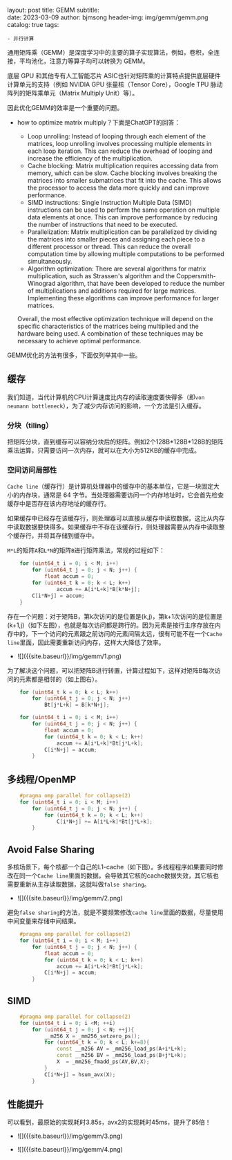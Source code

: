 layout:     post
title:      GEMM
subtitle:   
date:       2023-03-09
author:     bjmsong
header-img: img/gemm/gemm.png
catalog: true
tags:

    - 并行计算

通用矩阵乘（GEMM）是深度学习中的主要的算子实现算法，例如，卷积，全连接，平均池化，注意力等算子均可以转换为 GEMM。

底层 GPU 和其他专有人工智能芯片 ASIC也针对矩阵乘的计算特点提供底层硬件计算单元的支持（例如 NVIDIA GPU 张量核（Tensor Core），Google TPU 脉动阵列的矩阵乘单元（Matrix Multiply Unit）等）。

因此优化GEMM的效率是一个重要的问题。

- how to optimize matrix multiply？下面是ChatGPT的回答：

  - Loop unrolling: Instead of looping through each element of the matrices, loop unrolling involves processing multiple elements in each loop iteration. This can reduce the overhead of looping and increase the efficiency of the multiplication.
  - Cache blocking: Matrix multiplication requires accessing data from memory, which can be slow. Cache blocking involves breaking the matrices into smaller submatrices that fit into the cache. This allows the processor to access the data more quickly and can improve performance.
  - SIMD instructions: Single Instruction Multiple Data (SIMD) instructions can be used to perform the same operation on multiple data elements at once. This can improve performance by reducing the number of instructions that need to be executed.
  - Parallelization: Matrix multiplication can be parallelized by dividing the matrices into smaller pieces and assigning each piece to a different processor or thread. This can reduce the overall computation time by allowing multiple computations to be performed simultaneously.
  - Algorithm optimization: There are several algorithms for matrix multiplication, such as Strassen's algorithm and the Coppersmith-Winograd algorithm, that have been developed to reduce the number of multiplications and additions required for large matrices. Implementing these algorithms can improve performance for larger matrices.

  Overall, the most effective optimization technique will depend on the specific characteristics of the matrices being multiplied and the hardware being used. A combination of these techniques may be necessary to achieve optimal performance.

GEMM优化的方法有很多，下面仅列举其中一些。



## 缓存

我们知道，当代计算机的CPU计算速度比内存的读取速度要快得多（即`von neumann bottleneck`），为了减少内存访问的影响，一个方法是引入缓存。

### 分块（tiling）

把矩阵分块，直到缓存可以容纳分块后的矩阵。例如2个128B\*128B\*128B的矩阵乘法运算，只需要访问一次内存，就可以在大小为512KB的缓存中完成。



### 空间访问局部性

`Cache line`（缓存行）是计算机处理器中的缓存中的基本单位，它是一块固定大小的内存块，通常是 64 字节。当处理器需要访问一个内存地址时，它会首先检查缓存中是否存在该内存地址的缓存行。

如果缓存中已经存在该缓存行，则处理器可以直接从缓存中读取数据，这比从内存中读取数据要快得多。如果缓存中不存在该缓存行，则处理器需要从内存中读取整个缓存行，并将其存储到缓存中。

`M*L`的矩阵`A`和`L*N`的矩阵`B`进行矩阵乘法，常规的过程如下：

```c++
    for (uint64_t i = 0; i < M; i++)
        for (uint64_t j = 0; j < N; j++) {
            float accum = 0;
	    for (uint64_t k = 0; k < L; k++)
                accum += A[i*L+k]*B[k*N+j];
	    C[i*N+j] = accum;
	}
```

存在一个问题：对于矩阵B，第k次访问的是位置是(k,j)，第k+1次访问的是位置是(k+1,j)（如下左图），也就是每次访问都是跨行的。因为元素是按行主序存放在内存中的，下一个访问的元素跟之前访问的元素间隔太远，很有可能不在一个`Cache line`里面，因此需要重新访问内存，这样大大降低了效率。

<ul> 
<li markdown="1">
![]({{site.baseurl}}/img/gemm/1.png) 
</li> 
</ul> 

为了解决这个问题，可以把矩阵B进行转置，计算过程如下，这样对矩阵B每次访问的元素都是相邻的（如上图右）。

```c++
    for (uint64_t k = 0; k < L; k++)
        for (uint64_t j = 0; j < N; j++)
            Bt[j*L+k] = B[k*N+j];

	for (uint64_t i = 0; i < M; i++)
        for (uint64_t j = 0; j < N; j++) {
            float accum = 0;
            for (uint64_t k = 0; k < L; k++)
                accum += A[i*L+k]*Bt[j*L+k];
            C[i*N+j] = accum;
	    }
```



## 多线程/OpenMP

```c++
    #pragma omp parallel for collapse(2)
    for (uint64_t i = 0; i < M; i++)
        for (uint64_t j = 0; j < N; j++) {
            for (uint64_t k = 0; k < L; k++)
                C[i*N+j] += A[i*L+k]*Bt[j*L+k];
	    }
```



## Avoid False Sharing

多核场景下，每个核都一个自己的L1-cache（如下图）。多线程程序如果要同时修改在同一个`Cache line`里面的数据，会导致其它核的cache数据失效，其它核也需要重新从主存读取数据，这就叫做`false sharing`。

<ul> 
<li markdown="1">
![]({{site.baseurl}}/img/gemm/2.png) 
</li> 
</ul> 

避免`false sharing`的方法，就是不要频繁修改`cache line`里面的数据，尽量使用中间变量来存储中间结果。

```c++
    #pragma omp parallel for collapse(2)
    for (uint64_t i = 0; i < M; i++)
        for (uint64_t j = 0; j < N; j++) {
            float accum = 0;
            for (uint64_t k = 0; k < L; k++)
                accum += A[i*L+k]*Bt[j*L+k];
            C[i*N+j] = accum;
	    }
```



## SIMD

```c++
    #pragma omp parallel for collapse(2)
    for (uint64_t i = 0; i <M; ++i)
        for (uint64_t j = 0; j < N; ++j){
            __m256 X = _mm256_setzero_ps();
            for (uint64_t k = 0; k < L; k+=8){
                const __m256 AV = _mm256_load_ps(A+i*L+k);
                const __m256 BV = _mm256_load_ps(B+j*L+k);
                X  = _mm256_fmadd_ps(AV,BV,X);
            }
            C[i*N+j] = hsum_avx(X);
        }
```



## 性能提升

可以看到，最原始的实现耗时3.85s，avx2的实现耗时45ms，提升了85倍！

<ul> 
<li markdown="1">
![]({{site.baseurl}}/img/gemm/3.png) 
</li> 
</ul> 

<ul> 
<li markdown="1">
![]({{site.baseurl}}/img/gemm/4.png) 
</li> 
</ul> 


